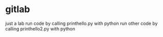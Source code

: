# gitlab
just a lab
run code by calling printhello.py with python
run other code by calling printhello2.py with python

